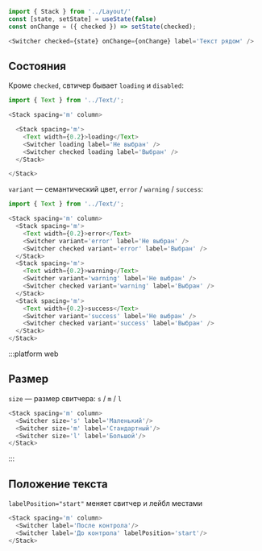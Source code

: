 ```js
import { Stack } from '../Layout/'
const [state, setState] = useState(false)
const onChange = ({ checked }) => setState(checked);

<Switcher checked={state} onChange={onChange} label='Teкст рядом' />
```

## Состояния

Кроме `checked`, свтичер бывает `loading` и `disabled`:

```js
import { Text } from '../Text/';

<Stack spacing='m' column>

  <Stack spacing='m'>
    <Text width={0.2}>loading</Text>
    <Switcher loading label='Не выбран' />
    <Switcher checked loading label='Выбран' />
  </Stack>

</Stack>
```

`variant` — семантический цвет, `error` / `warning` / `success`:
```js
import { Text } from '../Text/';

<Stack spacing='m' column>
  <Stack spacing='m'>
    <Text width={0.2}>error</Text>
    <Switcher variant='error' label='Не выбран' />
    <Switcher checked variant='error' label='Выбран' />
  </Stack>
  <Stack spacing='m'>
    <Text width={0.2}>warning</Text>
    <Switcher variant='warning' label='Не выбран' />
    <Switcher checked variant='warning' label='Выбран' />
  </Stack>
  <Stack spacing='m'>
    <Text width={0.2}>success</Text>
    <Switcher variant='success' label='Не выбран' />
    <Switcher checked variant='success' label='Выбран' />
  </Stack>
</Stack>
```

:::platform web
## Размер

`size` — размер свитчера: `s` / `m` / `l`

```js
<Stack spacing='m' column>
  <Switcher size='s' label='Маленький'/>
  <Switcher size='m' label='Стандартный'/>
  <Switcher size='l' label='Большой'/>
</Stack>
```
:::


## Положение текста

`labelPosition="start"` меняет свитчер и лейбл местами

```js
<Stack spacing='m' column>
  <Switcher label='После контрола'/>
  <Switcher label='До контрола' labelPosition='start'/>
</Stack>
```
